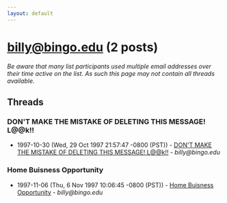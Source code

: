 ```yaml
---
layout: default
---
```


# billy@bingo.edu (2 posts)

_Be aware that many list participants used multiple email addresses over their time active on the list. As such this page may not contain all threads available._

## Threads

### DON'T MAKE THE MISTAKE OF DELETING THIS MESSAGE! L@@k!!
+ 1997-10-30 (Wed, 29 Oct 1997 21:57:47 -0800 (PST)) - [DON'T MAKE THE MISTAKE OF DELETING THIS MESSAGE! L@@k!!](/archive/1997/10/8a0b5bc651ae94bd1a3859153f597c18c0c7f48d28f90017a42af511c01fbbe1) - _billy@bingo.edu_

### Home Buisness Opportunity
+ 1997-11-06 (Thu, 6 Nov 1997 10:06:45 -0800 (PST)) - [Home Buisness Opportunity](/archive/1997/11/6289b2f780da39dc574f17f3cebf5a60fadac8f1cabef8db6003ca0650f82ec7) - _billy@bingo.edu_


